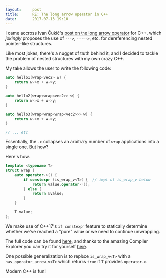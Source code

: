 ```yaml
---
layout:     post
title:      RE: The long arrow operator in C++
date:       2017-07-13 19:10
---
```


I came accross Ivan Čukić's [post on the long arrow operator](http://cukic.co/2017/07/12/the-long-arrow-operator-in-cxx/) for C++, which *jokingly* proposes the use of `--->`, `----->`, etc. for dereferencing nested pointer-like structures.

Like most jokes, there's a nugget of truth behind it, and I decided to tackle the problem of nested structures with my own crazy C++.

My take allows the user to write the following code:

```cpp
auto hello1(wrap<vec2> w) {
    return w->x + w->y;
}

auto hello2(wrap<wrap<vec2>> w) {
    return w->x + w->y;
}

auto hello3(wrap<wrap<wrap<vec2>>> w) {
    return w->x + w->y;
}

// ... etc
```

Essentially, the `->` collapses an arbitrary number of `wrap` applications into a single one. But how?

Here's how.

```cpp
template <typename T>
struct wrap {
    auto operator->() {
        if constexpr (is_wrap_v<T>) {  // impl of is_wrap_v below
            return value.operator->();
        } else {
            return &value;
        }
    }

    T value;
};
```

We make use of C++17's `if constexpr` feature to statically determine whether we've reached a "pure" value or we need to continue unwrapping.

The full code can be found [here](https://gist.github.com/Garciat/d63d79976ad9c09aa771915a76281530), and thanks to the amazing Compiler Explorer you can try it for yourself [here](https://godbolt.org/g/FkfkoX).

One possible generalization is to replace `is_wrap_v<T>` with a `has_operator_arrow_v<T>` which returns `true` if `T` provides `operator->`.

Modern C++ is fun!
